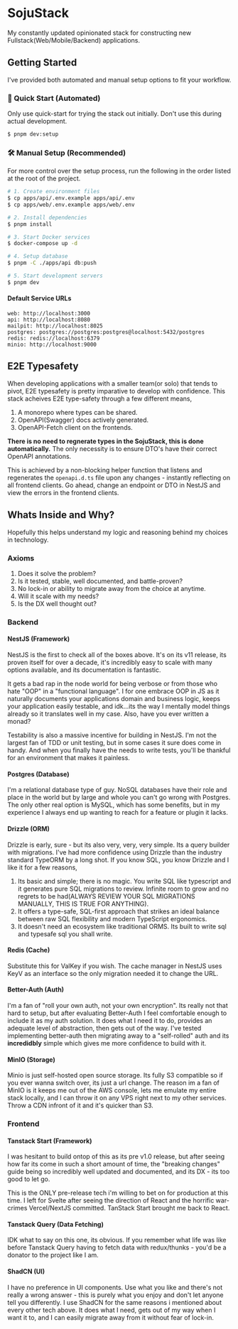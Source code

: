 # SojuStack

My constantly updated opinionated stack for constructing new Fullstack(Web/Mobile/Backend) applications.

## Getting Started

I've provided both automated and manual setup options to fit your workflow.

### 🚀 Quick Start (Automated)

Only use quick-start for trying the stack out initially. Don't use this during actual development.

```sh
$ pnpm dev:setup
```

### 🛠️ Manual Setup (Recommended)

For more control over the setup process, run the following in the order listed at the root of the project.

```sh
# 1. Create environment files
$ cp apps/api/.env.example apps/api/.env
$ cp apps/web/.env.example apps/web/.env

# 2. Install dependencies
$ pnpm install

# 3. Start Docker services
$ docker-compose up -d

# 4. Setup database
$ pnpm -C ./apps/api db:push

# 5. Start development servers
$ pnpm dev
```

#### Default Service URLs

```
web: http://localhost:3000
api: http://localhost:8080
mailpit: http://localhost:8025
postgres: postgres://postgres:postgres@localhost:5432/postgres
redis: redis://localhost:6379
minio: http://localhost:9000
```

## E2E Typesafety

When developing applications with a smaller team(or solo) that tends to pivot, E2E typesafety is pretty imparative to develop with confidence. This stack acheives E2E type-safety through a few different means,
1) A monorepo where types can be shared.
2) OpenAPI(Swagger) docs actively generated.
3) OpenAPI-Fetch client on the frontends.

**There is no need to regnerate types in the SojuStack, this is done automatically.** The only necessity is to ensure DTO's have their correct OpenAPI annotations. 

This is achieved by a non-blocking helper function that listens and regenerates the `openapi.d.ts` file upon any changes - instantly reflecting on all frontend clients. Go ahead, change an endpoint or DTO in NestJS and view the errors in the frontend clients.

## Whats Inside and Why?

Hopefully this helps understand my logic and reasoning behind my choices in technology.

### Axioms
1) Does it solve the problem?
2) Is it tested, stable, well documented, and battle-proven?
3) No lock-in or ability to migrate away from the choice at anytime.
4) Will it scale with my needs? 
5) Is the DX well thought out?

### Backend
#### NestJS (Framework)
NestJS is the first to check all of the boxes above. It's on its v11 release, its proven itself for over a decade, it's incredibly easy to scale with many options available, and its documentation is fantastic.

It gets a bad rap in the node world for being verbose or from those who hate "OOP" in a "functional language". I for one embrace OOP in JS as it naturally documents your applications domain and business logic, keeps your application easily testable, and idk...its the way I mentally model things already so it translates well in my case. Also, have you ever written a monad? 

Testability is also a massive incentive for building in NestJS. I'm not the largest fan of TDD or unit testing, but in some cases it sure does come in handy. And when you finally have the needs to write tests, you'll be thankful for an environment that makes it painless.

#### Postgres (Database)
I'm a relational database type of guy. NoSQL databases have their role and place in the world but by large and whole you can't go wrong with Postgres. The only other real option is MySQL, which has some benefits, but in my experience I always end up wanting to reach for a feature or plugin it lacks.

#### Drizzle (ORM)

Drizzle is early, sure - but its also very, very, very simple. Its a query builder with migrations. I've had more confidence using Drizzle than the industry standard TypeORM by a long shot. 
If you know SQL, you know Drizzle and I like it for a few reasons,

1) Its basic and simple; there is no magic. You write SQL like typescript and it generates pure SQL migrations to review. Infinite room to grow and no regrets to be had(ALWAYS REVIEW YOUR SQL MIGRATIONS MANUALLY, THIS IS TRUE FOR ANYTHING).
2) It offers a type-safe, SQL-first approach that strikes an ideal balance between raw SQL flexibility and modern TypeScript ergonomics.
3) It doesn't need an ecosystem like traditional ORMS. Its built to write sql and typesafe sql you shall write.

#### Redis (Cache)

Substitute this for ValKey if you wish. The cache manager in NestJS uses KeyV as an interface so the only migration needed it to change the URL.

#### Better-Auth (Auth)

I'm a fan of "roll your own auth, not your own encryption". Its really not that hard to setup, but after evaluating Better-Auth I feel comfortable enough to include it as my auth solution. It does what I need it to do, provides an adequate level of abstraction, then gets out of the way. I've tested implementing better-auth then migrating away to a "self-rolled" auth and its **incredidbly** simple which gives me more confidence to build with it.

#### MinIO (Storage)

Minio is just self-hosted open source storage. Its fully S3 compatible so if you ever wanna switch over, its just a url change. The reason im a fan of MinIO is it keeps me out of the AWS console, lets me emulate my entire stack locally, and I can throw it on any VPS right next to my other services. Throw a CDN infront of it and it's quicker than S3.

### Frontend

#### Tanstack Start (Framework)

I was hesitant to build ontop of this as its pre v1.0 release, but after seeing how far its come in such a short amount of time, the "breaking changes" guide being so incredibly well updated and documented, and its DX - its too good to let go. 

This is the ONLY pre-release tech i'm willing to bet on for production at this time. I left for Svelte after seeing the direction of React and the horrific war-crimes Vercel/NextJS committed. TanStack Start brought me back to React.

#### Tanstack Query (Data Fetching)

IDK what to say on this one, its obvious. If you remember what life was like before Tanstack Query having to fetch data with redux/thunks - you'd be a donator to the project like I am. 

#### ShadCN (UI)

I have no preference in UI components. Use what you like and there's not really a wrong answer - this is purely what you enjoy and don't let anyone tell you differently. I use ShadCN for the same reasons i mentioned about every other tech above. It does what I need, gets out of my way when I want it to, and I can easily migrate away from it without fear of lock-in. 
